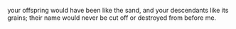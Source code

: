 your offspring would have been like the sand, and your descendants like its grains; their name would never be cut off or destroyed from before me.
